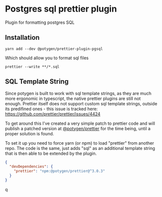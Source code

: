 # Postgres sql prettier plugin

Plugin for formatting postgres SQL

## Installation

```shell
yarn add --dev @potygen/prettier-plugin-pgsql
```

Which should allow you to format sql files

```shell
prettier --write **/*.sql
```

## SQL Template String

Since potygen is built to work with sql template strings, as they are much more ergonomic in typescript, the native prettier plugins are still not enough. Prettier itself does not support custom sql template strings, outside its predifined ones - this issue is tracked here: https://github.com/prettier/prettier/issues/4424

To get around this I've created a very simple patch to prettier code and will publish a patched version at [@potygen/prettier](http://npmjs.com/package/@potygen/prettier) for the time being, until a proper solution is found.

To set it up you need to force yarn (or npm) to load "prettier" from another repo. The code is the same, just adds "sql" as an additional template string that is then able to be extended by the plugin.

```json
{
  "devDependencies": {
    "prettier": "npm:@potygen/prettier@^3.0.3"
  }
}
```
q